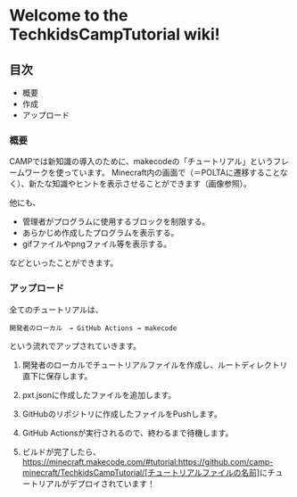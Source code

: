 # Welcome to the TechkidsCampTutorial wiki!

## 目次
* 概要
* 作成
* アップロード

### 概要
CAMPでは新知識の導入のために、makecodeの「チュートリアル」というフレームワークを使っています。
Minecraft内の画面で（＝POLTAに遷移することなく）、新たな知識やヒントを表示させることができます（画像参照）。

他にも、
* 管理者がプログラムに使用するブロックを制限する。
* あらかじめ作成したプログラムを表示する。
* gifファイルやpngファイル等を表示する。

などといったことができます。

### アップロード
全てのチュートリアルは、
```
開発者のローカル　→ GitHub Actions → makecode
```
という流れでアップされていきます。

1. 開発者のローカルでチュートリアルファイルを作成し、ルートディレクトリ直下に保存します。

2. pxt.jsonに作成したファイルを追加します。

3. GitHubのリポジトリに作成したファイルをPushします。

4. GitHub Actionsが実行されるので、終わるまで待機します。

5. ビルドが完了したら、<https://minecraft.makecode.com/#tutorial:https://github.com/camp-minecraft/TechkidsCampTutorial/[チュートリアルファイルの名前]>にチュートリアルがデプロイされています！
